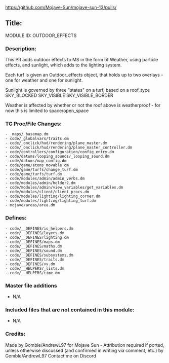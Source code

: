 https://github.com/Mojave-Sun/mojave-sun-13/pulls/<!--PR Number-->

## Title: <!--Title of your addition-->

<!-- uppercase, underscore_connected name of your module, that you use to mark files-->
MODULE ID: OUTDOOR_EFFECTS 

### Description:

This PR adds outdoor effects to MS in the form of Weather, using particle effects, and sunlight, which adds to the lighting system.

Each turf is given an Outdoor_effects object, that holds up to two overlays - one for weather and one for sunlight.

Sunlight is governed by three "states" on a turf, based on a roof_type 
SKY_BLOCKED
SKY_VISIBLE
SKY_VISIBLE_BORDER


Weather is affected by whether or not the roof above is weatherproof - for now this is limited to space/open_space


<!-- Here, try to describe what your PR does, what features it provides and any other directly useful information -->

### TG Proc/File Changes:

<!-- If you had to edit, or append to any core procs in the process of making this PR, list them here. APPEND: Also, please include any files that you've changed. .DM files that is. -->
	- _maps/_basemap.dm
	- code/_globalvars/traits.dm
	- code/_onclick/hud/rendering/plane_master.dm
	- code/_onclick/hud/rendering/plane_master_controller.dm
	- code/controllers/configuration/config_entry.dm
	- code/datums/looping_sounds/_looping_sound.dm
	- code/datums/map_config.dm
	- code/game/atoms_movable.dm
	- code/game/turfs/change_turf.dm
	- code/game/turfs/turf.dm
	- code/modules/admin/admin_verbs.dm
	- code/modules/admin/holder2.dm
	- code/modules/admin/view_variables/get_variables.dm
	- code/modules/client/client_procs.dm
	- code/modules/lighting/lighting_corner.dm
	- code/modules/lighting/lighting_turf.dm
	- mojave/areas/area.dm


### Defines:

<!-- If you needed to add any defines, mention the files you added those defines in -->
	- code/__DEFINES/is_helpers.dm
	- code/__DEFINES/layers.dm
	- code/__DEFINES/lighting.dm
	- code/__DEFINES/maps.dm
	- code/__DEFINES/maths.dm
	- code/__DEFINES/sound.dm
	- code/__DEFINES/subsystems.dm
	- code/__DEFINES/traits.dm
	- code/__DEFINES/vv.dm
	- code/__HELPERS/_lists.dm
	- code/__HELPERS/time.dm

### Master file additions

- N/A
<!-- Any master file changes you've made to existing master files or if you've added a new master file. Please mark either as #NEW or #CHANGE -->

### Included files that are not contained in this module:

- N/A
<!-- Likewise, be it a non-modular file or a modular one that's not contained within the folder belonging to this specific module, it should be mentioned here -->

### Credits:

<!-- Here go the credits to you, dear coder, and in case of collaborative work or ports, credits to the original source of the code -->
Made by Gomble/AndrewL97 for Mojave Sun - Attribution required if ported, unless otherwise discussed (and confirmed in writing via comment, etc.) by Gomble/AndrewL97
Contact me on Discord
